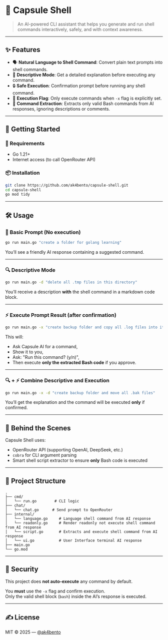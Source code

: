 # 🧠 Capsule Shell

> An AI-powered CLI assistant that helps you generate and run shell commands interactively, safely, and with context awareness.

---

## ✨ Features

- 🗣️ **Natural Language to Shell Command**: Convert plain text prompts into shell commands.
- 🧠 **Descriptive Mode**: Get a detailed explanation before executing any command.
- 🔒 **Safe Execution**: Confirmation prompt before running any shell command.
- 🧪 **Execution Flag**: Only execute commands when `-x` flag is explicitly set.
- 🧹 **Command Extraction**: Extracts only valid Bash commands from AI responses, ignoring descriptions or comments.

---

## 🚀 Getting Started

### 🔧 Requirements

- Go 1.21+
- Internet access (to call OpenRouter API)

### 📦 Installation

```bash
git clone https://github.com/ak4bento/capsule-shell.git
cd capsule-shell
go mod tidy
```

---

## 🛠️ Usage

### 💬 Basic Prompt (No execution)

```bash
go run main.go "create a folder for golang learning"
```

You’ll see a friendly AI response containing a suggested command.

---

### 🔍 Descriptive Mode

```bash
go run main.go -d "delete all .tmp files in this directory"
```

You’ll receive a description **with** the shell command in a markdown code block.

---

### ⚡ Execute Prompt Result (after confirmation)

```bash
go run main.go -x "create backup folder and copy all .log files into it"
```

This will:
- Ask Capsule AI for a command,
- Show it to you,
- Ask: "Run this command? (y/n)",
- Then execute **only the extracted Bash code** if you approve.

---

### 🔍 + ⚡ Combine Descriptive and Execution

```bash
go run main.go -x -d "create backup folder and move all .bak files"
```

You’ll get the explanation and the command will be executed **only** if confirmed.

---

## 🧠 Behind the Scenes

Capsule Shell uses:

- OpenRouter API (supporting OpenAI, DeepSeek, etc.)
- `cobra` for CLI argument parsing
- Smart shell script extractor to ensure **only** Bash code is executed

---

## 🧱 Project Structure

```
.
├── cmd/
│   └── run.go        # CLI logic
├── chat/
│   └── chat.go      # Send prompt to OpenRouter
├── internal/
│   └── language.go     # Language shell command from AI response
│   └── readonly.go     # Render readonly not execute shell command from AI response
│   └── script.go       # Extracts and execute shell command from AI response
│   └── ui.go           # User Interface terminal AI response
├── main.go
└── go.mod
```

---

## 🔐 Security

This project does **not auto-execute** any command by default.

You **must** use the `-x` flag and confirm execution.  
Only the valid shell block (`bash`) inside the AI’s response is executed.

---

## ✍️ License

MIT © 2025 — [@ak4bento](https://github.com/ak4bento)
